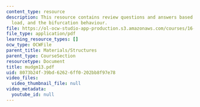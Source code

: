 ```yaml
---
content_type: resource
description: This resource contains review questions and answers based on ideal buckling
  load, and the bifurcation behaviour.
file: https://ol-ocw-studio-app-production.s3.amazonaws.com/courses/16-01-unified-engineering-i-ii-iii-iv-fall-2005-spring-2006/8073b24f39bd62626ff0202bb8f97e78_mudgm13.pdf
file_type: application/pdf
learning_resource_types: []
ocw_type: OCWFile
parent_title: Materials/Structures
parent_type: CourseSection
resourcetype: Document
title: mudgm13.pdf
uid: 8073b24f-39bd-6262-6ff0-202bb8f97e78
video_files:
  video_thumbnail_file: null
video_metadata:
  youtube_id: null
---
```

